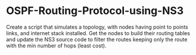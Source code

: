 # OSPF-Routing-Protocol-using-NS3
Create a script that simulates a topology, with nodes having point to points links, and internet stack installed. Get the nodes to build their routing tables and update the NS3 source code to filter the routes keeping only the route with the min number of hops (least cost).
